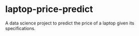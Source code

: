 # laptop-price-predict
A data science project to predict the price of a laptop given its specifications. 

